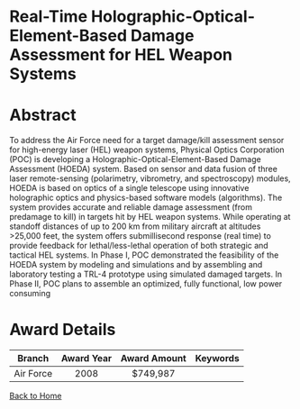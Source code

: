 
Real-Time Holographic-Optical-Element-Based Damage Assessment for HEL Weapon Systems
====================================================================================

# Abstract


To address the Air Force need for a target damage/kill assessment sensor for high-energy laser (HEL) weapon systems, Physical Optics Corporation (POC) is developing a Holographic-Optical-Element-Based Damage Assessment (HOEDA) system. Based on sensor and data fusion of three laser remote-sensing (polarimetry, vibrometry, and spectroscopy) modules, HOEDA is based on optics of a single telescope using innovative holographic optics and physics-based software models (algorithms). The system provides accurate and reliable damage assessment (from predamage to kill) in targets hit by HEL weapon systems. While operating at standoff distances of up to 200 km from military aircraft at altitudes >25,000 feet, the system offers submillisecond response (real time) to provide feedback for lethal/less-lethal operation of both strategic and tactical HEL systems.  In Phase I, POC demonstrated the feasibility of the HOEDA system by modeling and simulations and by assembling and laboratory testing a TRL-4 prototype using simulated damaged targets. In Phase II, POC plans to assemble an optimized, fully functional, low power consuming  

# Award Details

|Branch|Award Year|Award Amount|Keywords|
| :---: | :---: | :---: | :---: |
|Air Force|2008|$749,987||
  
  


[Back to Home](https://github.com/chrischow/dod_sbir_awards#1299)